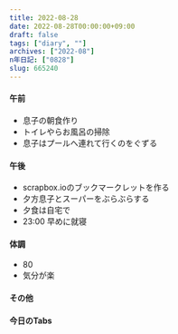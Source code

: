 ```yaml
---
title: 2022-08-28
date: 2022-08-28T00:00:00+09:00
draft: false
tags: ["diary", ""]
archives: ["2022-08"]
n年日記: ["0828"]
slug: 665240
---
```

#### 午前
- 息子の朝食作り
- トイレやらお風呂の掃除
- 息子はプールへ連れて行くのをぐずる
#### 午後
- scrapbox.ioのブックマークレットを作る
- 夕方息子とスーパーをぶらぶらする
- 夕食は自宅で
- 23:00 早めに就寝
#### 体調
- 80
- 気分が楽
#### その他
#### 今日のTabs